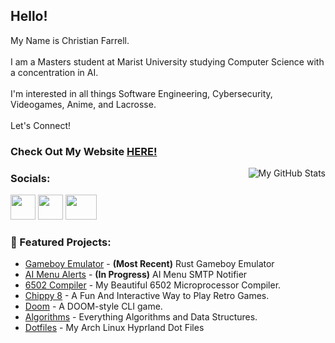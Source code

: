 <h2>Hello!</h2>

My Name is Christian Farrell. 
<br /><br />
I am a Masters student at Marist University studying Computer Science with a concentration in AI.
<br /><br />
I'm interested in all things Software Engineering, Cybersecurity, Videogames, Anime, and Lacrosse. 
<br /><br />
Let's Connect!
<h3>Check Out My Website <a href = "https://cfdefense.github.io/">HERE!</a></h3>
<img src="https://github-readme-stats.vercel.app/api/top-langs/?username=CFdefense&theme=tokyonight" alt="My GitHub Stats" align="right" style="margin-left: 10px;">
<!--<img src="https://github-readme-streak-stats.herokuapp.com/?user=cfdefense&theme=calm_pink&hide_border=false" alt="Github Stats 2" align="right" style="margin-left: 10px;">-->
<h3>Socials:</h3>
<a href="https://linkedin.com/in/christian-farrell1"><img src="https://companieslogo.com/img/orig/linkedin-2c3012a9.png?t=1700798504" width="40" height="40"/></a>
<a href="https://leetcode.com/CFdefense/"><img src="https://user-images.githubusercontent.com/36547915/97088991-45da5d00-1652-11eb-900f-80d106540f4f.png" width="40" height="40"/></a>
<a href="mailto:CFdefence@gmail.com"><img src="https://upload.wikimedia.org/wikipedia/commons/thumb/7/7e/Gmail_icon_%282020%29.svg/2560px-Gmail_icon_%282020%29.svg.png" width="50" height="40"/></a>



### 📁 Featured Projects:
- [Gameboy Emulator](https://github.com/CFdefense/GameBoy) - **(Most Recent)** Rust Gameboy Emulator
- [AI Menu Alerts](https://github.com/CFdefense/MenuAlertsAI) - **(In Progress)** AI Menu SMTP Notifier
- [6502 Compiler](https://github.com/CFdefense/CMPT432N-6502-Java-Compiler) - My Beautiful 6502 Microprocessor Compiler.
- [Chippy 8](https://github.com/CFdefense/Chip-8-Emulator) - A Fun And Interactive Way to Play Retro Games.
- [Doom](https://github.com/CFdefense/DoomGame) - A DOOM-style CLI game.
- [Algorithms](https://github.com/CFdefense/CMPT435L) - Everything Algorithms and Data Structures.
- [Dotfiles](https://github.com/CFdefense/dotfiles) - My Arch Linux Hyprland Dot Files
